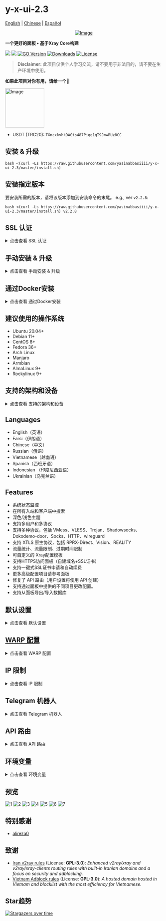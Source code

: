 # y-x-ui-2.3

[English](/README.md) | [Chinese](/README.zh.md) | [Español](/README.es_ES.md)

<p align="center"><a href="#"><img src="./media/y-x-ui-2.3.png" alt="Image"></a></p>

**一个更好的面板 • 基于Xray Core构建**

[![](https://img.shields.io/github/v/release/yasinabbasiiii/y-x-ui-2.3.svg)](https://github.com/yasinabbasiiii/y-x-ui-2.3/releases)
[![](https://img.shields.io/github/actions/workflow/status/yasinabbasiiii/y-x-ui-2.3/release.yml.svg)](#)
[![GO Version](https://img.shields.io/github/go-mod/go-version/yasinabbasiiii/y-x-ui-2.3.svg)](#)
[![Downloads](https://img.shields.io/github/downloads/yasinabbasiiii/y-x-ui-2.3/total.svg)](#)
[![License](https://img.shields.io/badge/license-GPL%20V3-blue.svg?longCache=true)](https://www.gnu.org/licenses/gpl-3.0.en.html)

> **Disclaimer:** 此项目仅供个人学习交流，请不要用于非法目的，请不要在生产环境中使用。

**如果此项目对你有用，请给一个**:star2:

<p align="left"><a href="#"><img width="125" src="https://github.com/yasinabbasiiii/y-x-ui-2.3/assets/115543613/7aa895dd-048a-42e7-989b-afd41a74e2e1" alt="Image"></a></p>

- USDT (TRC20): `TXncxkvhkDWGts487Pjqq1qT9JmwRUz8CC`

## 安装 & 升级

```
bash <(curl -Ls https://raw.githubusercontent.com/yasinabbasiiii/y-x-ui-2.3/master/install.sh)
```

## 安装指定版本

要安装所需的版本，请将该版本添加到安装命令的末尾。 e.g., ver `v2.2.8`:

```
bash <(curl -Ls https://raw.githubusercontent.com/yasinabbasiiii/y-x-ui-2.3/master/install.sh) v2.2.8
```

## SSL 认证

<details>
  <summary>点击查看 SSL 认证</summary>

### Cloudflare

管理脚本具有用于 Cloudflare 的内置 SSL 证书应用程序。若要使用此脚本申请证书，需要满足以下条件：

- Cloudflare 邮箱地址
- Cloudflare Global API Key
- 域名已通过 cloudflare 解析到当前服务器

**1:** 在终端中运行`x-ui`， 选择 `Cloudflare SSL Certificate`.


### Certbot
```
apt-get install certbot -y
certbot certonly --standalone --agree-tos --register-unsafely-without-email -d yourdomain.com
certbot renew --dry-run
```

***Tip:*** *管理脚本具有 Certbot 。使用 `x-ui` 命令， 选择 `SSL Certificate Management`.*

</details>

## 手动安装 & 升级

<details>
  <summary>点击查看 手动安装 & 升级</summary>

#### 使用

1. 若要将最新版本的压缩包直接下载到服务器，请运行以下命令：

```sh
ARCH=$(uname -m)
case "${ARCH}" in
  x86_64 | x64 | amd64) XUI_ARCH="amd64" ;;
  i*86 | x86) XUI_ARCH="386" ;;
  armv8* | armv8 | arm64 | aarch64) XUI_ARCH="arm64" ;;
  armv7* | armv7) XUI_ARCH="armv7" ;;
  armv6* | armv6) XUI_ARCH="armv6" ;;
  armv5* | armv5) XUI_ARCH="armv5" ;;
  *) XUI_ARCH="amd64" ;;
esac


wget https://github.com/yasinabbasiiii/y-x-ui-2.3/releases/latest/download/x-ui-linux-${XUI_ARCH}.tar.gz
```

2. 下载压缩包后，执行以下命令安装或升级 x-ui：

```sh
ARCH=$(uname -m)
case "${ARCH}" in
  x86_64 | x64 | amd64) XUI_ARCH="amd64" ;;
  i*86 | x86) XUI_ARCH="386" ;;
  armv8* | armv8 | arm64 | aarch64) XUI_ARCH="arm64" ;;
  armv7* | armv7) XUI_ARCH="armv7" ;;
  armv6* | armv6) XUI_ARCH="armv6" ;;
  armv5* | armv5) XUI_ARCH="armv5" ;;
  *) XUI_ARCH="amd64" ;;
esac

cd /root/
rm -rf x-ui/ /usr/local/x-ui/ /usr/bin/x-ui
tar zxvf x-ui-linux-${XUI_ARCH}.tar.gz
chmod +x x-ui/x-ui x-ui/bin/xray-linux-* x-ui/x-ui.sh
cp x-ui/x-ui.sh /usr/bin/x-ui
cp -f x-ui/x-ui.service /etc/systemd/system/
mv x-ui/ /usr/local/
systemctl daemon-reload
systemctl enable x-ui
systemctl restart x-ui
```

</details>

## 通过Docker安装

<details>
  <summary>点击查看 通过Docker安装</summary>

#### 使用

1. 安装Docker：

   ```sh
   bash <(curl -sSL https://get.docker.com)
   ```

2. 克隆仓库：

   ```sh
   git clone https://github.com/yasinabbasiiii/y-x-ui-2.3.git
   cd y-x-ui-2.3
   ```

3. 运行服务：

   ```sh
   docker compose up -d
   ```

   或

   ```sh
   docker run -itd \
      -e XRAY_VMESS_AEAD_FORCED=false \
      -v $PWD/db/:/etc/x-ui/ \
      -v $PWD/cert/:/root/cert/ \
      --network=host \
      --restart=unless-stopped \
      --name y-x-ui-2.3 \
      ghcr.io/yasinabbasiiii/y-x-ui-2.3:latest
   ```

更新至最新版本

   ```sh
    cd y-x-ui-2.3
    docker compose down
    docker compose pull y-x-ui-2.3
    docker compose up -d
   ```

从Docker中删除y-x-ui-2.3 

   ```sh
    docker stop y-x-ui-2.3
    docker rm y-x-ui-2.3
    cd --
    rm -r y-x-ui-2.3
   ```

</details>


## 建议使用的操作系统

- Ubuntu 20.04+
- Debian 11+
- CentOS 8+
- Fedora 36+
- Arch Linux
- Manjaro
- Armbian
- AlmaLinux 9+
- Rockylinux 9+

## 支持的架构和设备
<details>
  <summary>点击查看 支持的架构和设备</summary>

我们的平台提供与各种架构和设备的兼容性，确保在各种计算环境中的灵活性。以下是我们支持的关键架构：

- **amd64**: 这种流行的架构是个人计算机和服务器的标准，可以无缝地适应大多数现代操作系统。

- **x86 / i386**: 这种架构在台式机和笔记本电脑中被广泛采用，得到了众多操作系统和应用程序的广泛支持，包括但不限于 Windows、macOS 和 Linux 系统。

- **armv8 / arm64 / aarch64**: 这种架构专为智能手机和平板电脑等当代移动和嵌入式设备量身定制，以 Raspberry Pi 4、Raspberry Pi 3、Raspberry Pi Zero 2/Zero 2 W、Orange Pi 3 LTS 等设备为例。

- **armv7 / arm / arm32**: 作为较旧的移动和嵌入式设备的架构，它仍然广泛用于Orange Pi Zero LTS、Orange Pi PC Plus、Raspberry Pi 2等设备。

- **armv6 / arm / arm32**: 这种架构面向非常老旧的嵌入式设备，虽然不太普遍，但仍在使用中。Raspberry Pi 1、Raspberry Pi Zero/Zero W 等设备都依赖于这种架构。

- **armv5 / arm / arm32**: 它是一种主要与早期嵌入式系统相关的旧架构，目前不太常见，但仍可能出现在早期 Raspberry Pi 版本和一些旧智能手机等传统设备中。
</details>

## Languages

- English（英语）
- Farsi（伊朗语）
- Chinese（中文）
- Russian（俄语）
- Vietnamese（越南语）
- Spanish（西班牙语）
- Indonesian （印度尼西亚语）
- Ukrainian（乌克兰语）


## Features

- 系统状态监控
- 在所有入站和客户端中搜索
- 深色/浅色主题
- 支持多用户和多协议
- 支持多种协议，包括 VMess、VLESS、Trojan、Shadowsocks、Dokodemo-door、Socks、HTTP、wireguard
- 支持 XTLS 原生协议，包括 RPRX-Direct、Vision、REALITY
- 流量统计、流量限制、过期时间限制
- 可自定义的 Xray配置模板
- 支持HTTPS访问面板（自建域名+SSL证书）
- 支持一键式SSL证书申请和自动续费
- 更多高级配置项目请参考面板
- 修复了 API 路由（用户设置将使用 API 创建）
- 支持通过面板中提供的不同项目更改配置。
- 支持从面板导出/导入数据库


## 默认设置

<details>
  <summary>点击查看 默认设置</summary>

  ### 信息

- **端口：** 2053
- **用户名 & 密码：** 当您跳过设置时，此项会随机生成。
- **数据库路径：**
  - /etc/x-ui/x-ui.db
- **Xray 配置路径：**
  - /usr/local/x-ui/bin/config.json
- **面板链接（无SSL）：**
  - http://ip:2053/panel
  - http://domain:2053/panel
- **面板链接（有SSL）：**
  - https://domain:2053/panel
 
</details>

## [WARP 配置](https://gitlab.com/fscarmen/warp)

<details>
  <summary>点击查看 WARP 配置</summary>

#### 使用

如果要在 v2.1.0 之前使用 WARP 路由，请按照以下步骤操作：

**1.** 在 **SOCKS Proxy Mode** 模式中安装Wrap

   ```sh
   bash <(curl -sSL https://raw.githubusercontent.com/hamid-gh98/x-ui-scripts/main/install_warp_proxy.sh)
   ```

**2.** 如果您已经安装了 warp，您可以使用以下命令卸载：

   ```sh
   warp u
   ```

**3.** 在面板中打开您需要的配置

   配置:

   - Block Ads
   - Route Google + Netflix + Spotify + OpenAI (ChatGPT) to WARP
   - Fix Google 403 error

</details>

## IP 限制

<details>
  <summary>点击查看 IP 限制</summary>

#### 使用

**注意：** 使用 IP 隧道时，IP 限制无法正常工作。

- 适用于最高 `v1.6.1` ：

  - IP 限制 已被集成在面板中。

- 适用于 `v1.7.0` 以及更新的版本：

  - 要使 IP 限制正常工作，您需要按照以下步骤安装 fail2ban 及其所需的文件：

    1. 使用面板内置的 `x-ui` 指令
    2. 选择 `IP Limit Management`.
    3. 根据您的需要选择合适的选项。
   
  - 确保您的 Xray 配置上有 ./access.log 。在 v2.1.3 之后，我们有一个选项。
  
  ```sh
    "log": {
      "access": "./access.log",
      "dnsLog": false,
      "loglevel": "warning"
    },
  ```

</details>

## Telegram 机器人

<details>
  <summary>点击查看 Telegram 机器人</summary>

#### 使用

Web 面板通过 Telegram Bot 支持每日流量、面板登录、数据库备份、系统状态、客户端信息等通知和功能。要使用机器人，您需要在面板中设置机器人相关参数，包括：

- 电报令牌
- 管理员聊天 ID
- 通知时间（cron 语法）
- 到期日期通知
- 流量上限通知
- 数据库备份
- CPU 负载通知


**参考：**

- `30 \* \* \* \* \*` - 在每个点的 30 秒处通知
- `0 \*/10 \* \* \* \*` - 每 10 分钟的第一秒通知
- `@hourly` - 每小时通知
- `@daily` - 每天通知 (00:00)
- `@weekly` - 每周通知
- `@every 8h` - 每8小时通知

### Telegram Bot 功能

- 定期报告
- 登录通知
- CPU 阈值通知
- 提前报告的过期时间和流量阈值
- 如果将客户的电报用户名添加到用户的配置中，则支持客户端报告菜单
- 支持使用UUID（VMESS/VLESS）或密码（TROJAN）搜索报文流量报告 - 匿名
- 基于菜单的机器人
- 通过电子邮件搜索客户端（仅限管理员）
- 检查所有入库
- 检查服务器状态
- 检查耗尽的用户
- 根据请求和定期报告接收备份
- 多语言机器人

### 注册 Telegram bot

- 与 [Botfather](https://t.me/BotFather) 对话：
    ![Botfather](./media/botfather.png)
  
- 使用 /newbot 创建新机器人：你需要提供机器人名称以及用户名，注意名称中末尾要包含“bot”
    ![创建机器人](./media/newbot.png)

- 启动您刚刚创建的机器人。可以在此处找到机器人的链接。
    ![令牌](./media/token.png)

- 输入您的面板并配置 Telegram 机器人设置，如下所示：
    ![面板设置](./media/panel-bot-config.png)

在输入字段编号 3 中输入机器人令牌。
在输入字段编号 4 中输入用户 ID。具有此 id 的 Telegram 帐户将是机器人管理员。 （您可以输入多个，只需将它们用“ ，”分开即可）

- 如何获取TG ID? 使用 [bot](https://t.me/useridinfobot)， 启动机器人，它会给你 Telegram 用户 ID。
![用户 ID](./media/user-id.png)

</details>

## API 路由

<details>
  <summary>点击查看 API 路由</summary>

#### 使用

- `/login` 使用 `POST` 用户名称 & 密码： `{username: '', password: ''}` 登录
- `/panel/api/inbounds` 以下操作的基础：

| 方法   |  路径                               | 操作                                        |
| :----: | ---------------------------------- | ------------------------------------------- |
| `GET`  | `"/list"`                          | 获取所有入站                                 |
| `GET`  | `"/get/:id"`                       | 获取所有入站以及inbound.id                   |
| `GET`  | `"/getClientTraffics/:email"`      | 通过电子邮件获取客户端流量                    |
| `GET`  | `"/createbackup"`                  | Telegram 机器人向管理员发送备份               |
| `POST` | `"/add"`                           | 添加入站                                    |
| `POST` | `"/del/:id"`                       | 删除入站                                    |
| `POST` | `"/update/:id"`                    | 更新入站                                    |
| `POST` | `"/clientIps/:email"`              | 客户端 IP 地址                              | 
| `POST` | `"/clearClientIps/:email"`         | 清除客户端 IP 地址                           |
| `POST` | `"/addClient"`                     | 将客户端添加到入站                           |
| `POST` | `"/:id/delClient/:clientId"`       | 通过 clientId\* 删除客户端                   |
| `POST` | `"/updateClient/:clientId"`        | 通过 clientId\* 更新客户端                   |
| `POST` | `"/:id/resetClientTraffic/:email"` | 重置客户端的流量                             |
| `POST` | `"/resetAllTraffics"`              | 重置所有入站的流量                           |
| `POST` | `"/resetAllClientTraffics/:id"`    | 重置入站中所有客户端的流量                    |
| `POST` | `"/delDepletedClients/:id"`        | 删除入站耗尽的客户端 （-1： all）             |
| `POST` | `"/onlines"`                       | 获取在线用户 （ 电子邮件列表 ）               |

\*- `clientId` 项应该使用下列数据

- `client.id`  VMESS and VLESS
- `client.password`  TROJAN
- `client.email`  Shadowsocks


- [API 文档](https://documenter.getpostman.com/view/16802678/2s9YkgD5jm)
- [<img src="https://run.pstmn.io/button.svg" alt="Run In Postman" style="width: 128px; height: 32px;">](https://app.getpostman.com/run-collection/16802678-1a4c9270-ac77-40ed-959a-7aa56dc4a415?action=collection%2Ffork&source=rip_markdown&collection-url=entityId%3D16802678-1a4c9270-ac77-40ed-959a-7aa56dc4a415%26entityType%3Dcollection%26workspaceId%3D2cd38c01-c851-4a15-a972-f181c23359d9)
</details>

## 环境变量

<details>
  <summary>点击查看 环境变量</summary>

#### Usage

| 变量            |                      Type                      | 默认          |
| -------------- | :--------------------------------------------: | :------------ |
| XUI_LOG_LEVEL  | `"debug"` \| `"info"` \| `"warn"` \| `"error"` | `"info"`      |
| XUI_DEBUG      |                   `boolean`                    | `false`       |
| XUI_BIN_FOLDER |                    `string`                    | `"bin"`       |
| XUI_DB_FOLDER  |                    `string`                    | `"/etc/x-ui"` |
| XUI_LOG_FOLDER |                    `string`                    | `"/var/log"`  |

例子：

```sh
XUI_BIN_FOLDER="bin" XUI_DB_FOLDER="/etc/x-ui" go build main.go
```

</details>

## 预览

![1](./media/1.png)
![2](./media/2.png)
![3](./media/3.png)
![4](./media/4.png)
![5](./media/5.png)
![6](./media/6.png)
![7](./media/7.png)

## 特别感谢

- [alireza0](https://github.com/alireza0/)

## 致谢

- [Iran v2ray rules](https://github.com/chocolate4u/Iran-v2ray-rules) (License: **GPL-3.0**): _Enhanced v2ray/xray and v2ray/xray-clients routing rules with built-in Iranian domains and a focus on security and adblocking._
- [Vietnam Adblock rules](https://github.com/vuong2023/vn-v2ray-rules) (License: **GPL-3.0**): _A hosted domain hosted in Vietnam and blocklist with the most efficiency for Vietnamese._

## Star趋势

[![Stargazers over time](https://starchart.cc/yasinabbasiiii/y-x-ui-2.3.svg)](https://starchart.cc/yasinabbasiiii/y-x-ui-2.3)
